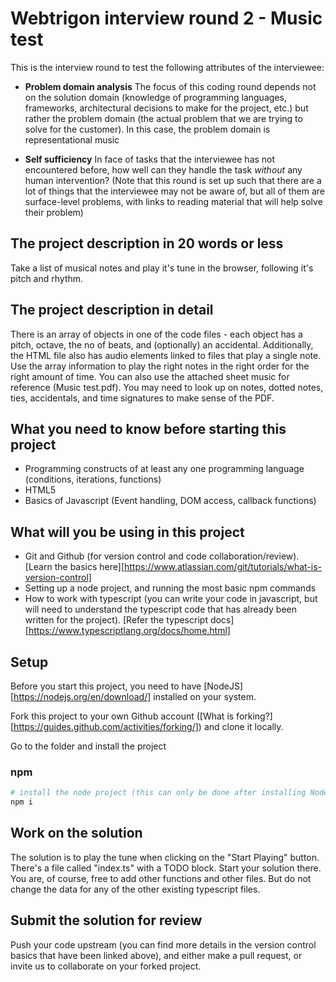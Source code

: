 # Webtrigon interview round 2 - Music test

This is the interview round to test the following attributes of the interviewee:

* **Problem domain analysis** The focus of this coding round depends not on the solution domain (knowledge of programming languages, frameworks, architectural decisions to make for the project, etc.) but rather the problem domain (the actual problem that we are trying to solve for the customer). In this case, the problem domain is representational music

* **Self sufficiency** In face of tasks that the interviewee has not encountered before, how well can they handle the task _without_ any human intervention? (Note that this round is set up such that there are a lot of things that the interviewee may not be aware of, but all of them are surface-level problems, with links to reading material that will help solve their problem)

## The project description in 20 words or less
Take a list of musical notes and play it's tune in the browser, following it's pitch and rhythm.

## The project description in detail
There is an array of objects in one of the code files - each object has a pitch, octave, the no of beats, and (optionally) an accidental. Additionally, the HTML file also has audio elements linked to files that play a single note. Use the array information to play the right notes in the right order for the right amount of time. You can also use the attached sheet music for reference (Music test.pdf). You may need to look up on notes, dotted notes, ties, accidentals, and time signatures to make sense of the PDF.

## What you need to know before starting this project

* Programming constructs of at least any one programming language (conditions, iterations, functions)
* HTML5
* Basics of Javascript (Event handling, DOM access, callback functions)

## What will you be using in this project

* Git and Github (for version control and code collaboration/review). [Learn the basics here][https://www.atlassian.com/git/tutorials/what-is-version-control]
* Setting up a node project, and running the most basic npm commands
* How to work with typescript (you can write your code in javascript, but will need to understand the typescript code that has already been written for the project). [Refer the typescript docs][https://www.typescriptlang.org/docs/home.html]

## Setup
Before you start this project, you need to have [NodeJS][https://nodejs.org/en/download/] installed on your system.

Fork this project to your own Github account ([What is forking?][https://guides.github.com/activities/forking/]) and clone it locally.

Go to the folder and install the project

### npm

```bash
# install the node project (this can only be done after installing NodeJS)
npm i
```

## Work on the solution
The solution is to play the tune when clicking on the "Start Playing" button. There's a file called "index.ts" with a TODO block. Start your solution there. You are, of course, free to add other functions and other files. But do not change the data for any of the other existing typescript files.

## Submit the solution for review
Push your code upstream (you can find more details in the version control basics that have been linked above), and either make a pull request, or invite us to collaborate on your forked project.